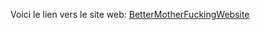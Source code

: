 Voici le lien vers le site web: <a href="http://bettermotherfuckingwebsite.com/">BetterMotherFuckingWebsite</a>
<img src="" title="" alt="">